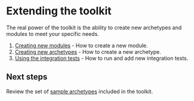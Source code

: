 # Extending the toolkit

The real power of the toolkit is the ability to create new archetypes and modules to meet your specific needs.

1. [Creating new modules](creating-new-modules.adoc) - How to create a new module.
1. [Creating new archetypes](creating-new-archetypes.adoc) - How to create a new archetype.
1. [Using the integration tests](integration-testing.adoc) - How to run and add new integration tests.

## Next steps

Review the set of [sample archetypes](../archetypes/readme.md) included in the toolkit.